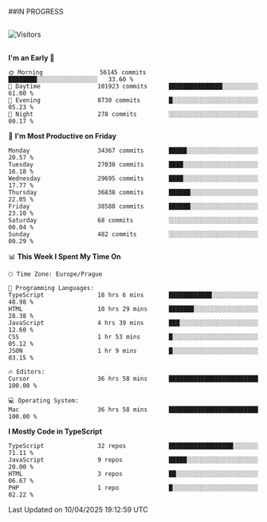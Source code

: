 ##IN PROGRESS
##
![Visitors](https://komarev.com/ghpvc/?username=petrbui&style=for-the-badge&label=Visitors+👀)



##
<!--
[![My GitHub stats](https://github-readme-stats.vercel.app/api?username=petrbui&theme=github_dark)](https://github.com/anuraghazra/github-readme-stats)

[![My wakatime stats](https://github-readme-stats.vercel.app/api/wakatime?username=petrbui&theme=github_dark)](https://github.com/anuraghazra/github-readme-stats)
-->
<!--START_SECTION:waka-->
**I'm an Early 🐤** 

```text
🌞 Morning                56145 commits       ████████░░░░░░░░░░░░░░░░░   33.60 % 
🌆 Daytime                101923 commits      ███████████████░░░░░░░░░░   61.00 % 
🌃 Evening                8730 commits        █░░░░░░░░░░░░░░░░░░░░░░░░   05.23 % 
🌙 Night                  278 commits         ░░░░░░░░░░░░░░░░░░░░░░░░░   00.17 % 
```
📅 **I'm Most Productive on Friday** 

```text
Monday                   34367 commits       █████░░░░░░░░░░░░░░░░░░░░   20.57 % 
Tuesday                  27038 commits       ████░░░░░░░░░░░░░░░░░░░░░   16.18 % 
Wednesday                29695 commits       ████░░░░░░░░░░░░░░░░░░░░░   17.77 % 
Thursday                 36838 commits       ██████░░░░░░░░░░░░░░░░░░░   22.05 % 
Friday                   38588 commits       ██████░░░░░░░░░░░░░░░░░░░   23.10 % 
Saturday                 68 commits          ░░░░░░░░░░░░░░░░░░░░░░░░░   00.04 % 
Sunday                   482 commits         ░░░░░░░░░░░░░░░░░░░░░░░░░   00.29 % 
```


📊 **This Week I Spent My Time On** 

```text
🕑︎ Time Zone: Europe/Prague

💬 Programming Languages: 
TypeScript               18 hrs 6 mins       ████████████░░░░░░░░░░░░░   48.98 % 
HTML                     10 hrs 29 mins      ███████░░░░░░░░░░░░░░░░░░   28.38 % 
JavaScript               4 hrs 39 mins       ███░░░░░░░░░░░░░░░░░░░░░░   12.60 % 
CSS                      1 hr 53 mins        █░░░░░░░░░░░░░░░░░░░░░░░░   05.12 % 
JSON                     1 hr 9 mins         █░░░░░░░░░░░░░░░░░░░░░░░░   03.15 % 

🔥 Editors: 
Cursor                   36 hrs 58 mins      █████████████████████████   100.00 % 

💻 Operating System: 
Mac                      36 hrs 58 mins      █████████████████████████   100.00 % 
```

**I Mostly Code in TypeScript** 

```text
TypeScript               32 repos            ██████████████████░░░░░░░   71.11 % 
JavaScript               9 repos             █████░░░░░░░░░░░░░░░░░░░░   20.00 % 
HTML                     3 repos             ██░░░░░░░░░░░░░░░░░░░░░░░   06.67 % 
PHP                      1 repo              █░░░░░░░░░░░░░░░░░░░░░░░░   02.22 % 
```




 Last Updated on 10/04/2025 19:12:59 UTC
<!--END_SECTION:waka-->
